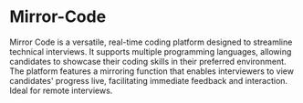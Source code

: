 # Mirror-Code
Mirror Code is a versatile, real-time coding platform designed to streamline technical interviews. It supports multiple programming languages, allowing candidates to showcase their coding skills in their preferred environment. The platform features a mirroring function that enables interviewers to view candidates' progress live, facilitating immediate feedback and interaction. Ideal for remote interviews.
